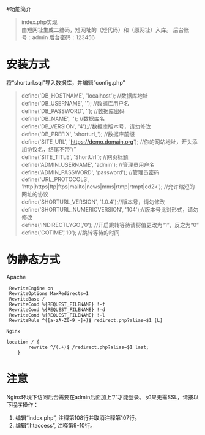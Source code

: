 #功能简介
>index.php实现<br>
由短网址生成二维码，短网址的（短代码）和（原网址）入库。
后台账号：admin
后台密码：123456

# 安装方式
将“shorturl.sql”导入数据库，并编辑“config.php”
  
>define('DB_HOSTNAME', 'localhost'); //数据库地址<br>
define('DB_USERNAME', ''); //数据库用户名<br>
define('DB_PASSWORD', ''); //数据库密码<br>
define('DB_NAME', ''); //数据库名<br>
define('DB_VERSION', '4');//数据库版本号，请勿修改<br>
define('DB_PREFIX', 'shorturl_'); //数据库前缀<br>
define('SITE_URL', 'https://demo.domain.org'); //你的网站地址，开头添加协议名，结尾不带“/”<br>
define('SITE_TITLE', 'ShortUrl'); //网页标题<br>
define('ADMIN_USERNAME', 'admin'); //管理员用户名<br>
define('ADMIN_PASSWORD', 'password'); //管理员密码<br>
define('URL_PROTOCOLS', 'http|https|ftp|ftps|mailto|news|mms|rtmp|rtmpt|ed2k'); //允许缩短的网址的协议<br>
define('SHORTURL_VERSION', '1.0.4');//版本号，请勿修改<br>
define('SHORTURL_NUMERICVERSION', '104');//版本号比对形式，请勿修改<br>
define('INDIRECTLYGO','0'); //开启跳转等待请将值更改为“1”，反之为“0”<br>
define('GOTIME','10');	//跳转等待的时间<br>


# 伪静态方式
Apache
		  
  
  	 RewriteEngine on
  	 RewriteOptions MaxRedirects=1
  	 RewriteBase /
   	 RewriteCond %{REQUEST_FILENAME} !-f
   	 RewriteCond %{REQUEST_FILENAME} !-d
  	 RewriteCond %{REQUEST_FILENAME} !-l
  	 RewriteRule ^([a-zA-Z0-9_-]+)$ redirect.php?alias=$1 [L]
  
```
Nginx
```  

	location / {
            rewrite ^/(.+)$ /redirect.php?alias=$1 last;
        }


# 注意
Nginx环境下访问后台需要在admin后面加上“/”才能登录。
如果无需SSL，请按以下程序操作：
 1. 编辑“index.php”, 注释第108行并取消注释第107行。
 2. 编辑“.htaccess”, 注释第9-10行。
